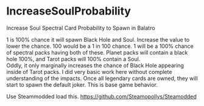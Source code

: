 # IncreaseSoulProbability
Increase Soul Spectral Card Probability to Spawn in Balatro

1 is 100% chance it will spawn Black Hole and Soul.  Increase the value to lower the chance. 100 would be a 1 in 100 chance.
1 will be a 100% chance of spectral packs having both of these.  Planet packs will contain a black hole 100%, and Tarot packs will 100% contain a Soul.  
Oddly, it only marginally increases the chance of Black Hole appearing inside of Tarot packs.
I did very basic work here without complete understanding of the impacts.
Once all legendary cards are owned, they will start to spawn the default joker.  This is base game behavior.

Use Steammodded load this. https://github.com/Steamopollys/Steamodded
